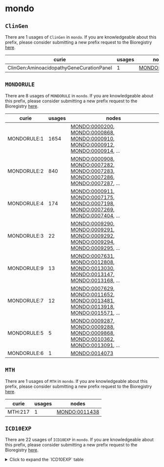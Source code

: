 # mondo

## `ClinGen`

There are 1 usages of `ClinGen` in `mondo`.
If you are knowledgeable about this prefix, please consider submitting a new prefix
request to the Bioregistry [here](https://github.com/biopragmatics/bioregistry/issues/new?assignees=cthoyt&labels=New%2CPrefix&template=new-prefix.yml&title=%5BResource%5D%3A%20ClinGen).

| curie                                    |   usages | nodes                                                         |
|------------------------------------------|----------|---------------------------------------------------------------|
| ClinGen:AminoacidopathyGeneCurationPanel |        1 | [MONDO:0009607](http://purl.obolibrary.org/obo/MONDO_0009607) |

## `MONDORULE`

There are 8 usages of `MONDORULE` in `mondo`.
If you are knowledgeable about this prefix, please consider submitting a new prefix
request to the Bioregistry [here](https://github.com/biopragmatics/bioregistry/issues/new?assignees=cthoyt&labels=New%2CPrefix&template=new-prefix.yml&title=%5BResource%5D%3A%20MONDORULE).

| curie       |   usages | nodes                                                                                                                                                                                                                                                                                                                          |
|-------------|----------|--------------------------------------------------------------------------------------------------------------------------------------------------------------------------------------------------------------------------------------------------------------------------------------------------------------------------------|
| MONDORULE:1 |     1654 | [MONDO:0000200](http://purl.obolibrary.org/obo/MONDO_0000200), [MONDO:0000868](http://purl.obolibrary.org/obo/MONDO_0000868), [MONDO:0000910](http://purl.obolibrary.org/obo/MONDO_0000910), [MONDO:0000912](http://purl.obolibrary.org/obo/MONDO_0000912), [MONDO:0000914](http://purl.obolibrary.org/obo/MONDO_0000914), ... |
| MONDORULE:2 |      840 | [MONDO:0000908](http://purl.obolibrary.org/obo/MONDO_0000908), [MONDO:0007282](http://purl.obolibrary.org/obo/MONDO_0007282), [MONDO:0007283](http://purl.obolibrary.org/obo/MONDO_0007283), [MONDO:0007286](http://purl.obolibrary.org/obo/MONDO_0007286), [MONDO:0007287](http://purl.obolibrary.org/obo/MONDO_0007287), ... |
| MONDORULE:4 |      174 | [MONDO:0000911](http://purl.obolibrary.org/obo/MONDO_0000911), [MONDO:0007175](http://purl.obolibrary.org/obo/MONDO_0007175), [MONDO:0007198](http://purl.obolibrary.org/obo/MONDO_0007198), [MONDO:0007269](http://purl.obolibrary.org/obo/MONDO_0007269), [MONDO:0007404](http://purl.obolibrary.org/obo/MONDO_0007404), ... |
| MONDORULE:3 |       22 | [MONDO:0009290](http://purl.obolibrary.org/obo/MONDO_0009290), [MONDO:0009291](http://purl.obolibrary.org/obo/MONDO_0009291), [MONDO:0009292](http://purl.obolibrary.org/obo/MONDO_0009292), [MONDO:0009294](http://purl.obolibrary.org/obo/MONDO_0009294), [MONDO:0009295](http://purl.obolibrary.org/obo/MONDO_0009295), ... |
| MONDORULE:9 |       13 | [MONDO:0007631](http://purl.obolibrary.org/obo/MONDO_0007631), [MONDO:0012808](http://purl.obolibrary.org/obo/MONDO_0012808), [MONDO:0013030](http://purl.obolibrary.org/obo/MONDO_0013030), [MONDO:0013147](http://purl.obolibrary.org/obo/MONDO_0013147), [MONDO:0013168](http://purl.obolibrary.org/obo/MONDO_0013168), ... |
| MONDORULE:7 |       12 | [MONDO:0007629](http://purl.obolibrary.org/obo/MONDO_0007629), [MONDO:0011652](http://purl.obolibrary.org/obo/MONDO_0011652), [MONDO:0013481](http://purl.obolibrary.org/obo/MONDO_0013481), [MONDO:0013918](http://purl.obolibrary.org/obo/MONDO_0013918), [MONDO:0015571](http://purl.obolibrary.org/obo/MONDO_0015571), ... |
| MONDORULE:5 |        5 | [MONDO:0009287](http://purl.obolibrary.org/obo/MONDO_0009287), [MONDO:0009288](http://purl.obolibrary.org/obo/MONDO_0009288), [MONDO:0009868](http://purl.obolibrary.org/obo/MONDO_0009868), [MONDO:0010362](http://purl.obolibrary.org/obo/MONDO_0010362), [MONDO:0013091](http://purl.obolibrary.org/obo/MONDO_0013091), ... |
| MONDORULE:6 |        1 | [MONDO:0014073](http://purl.obolibrary.org/obo/MONDO_0014073)                                                                                                                                                                                                                                                                  |

## `MTH`

There are 1 usages of `MTH` in `mondo`.
If you are knowledgeable about this prefix, please consider submitting a new prefix
request to the Bioregistry [here](https://github.com/biopragmatics/bioregistry/issues/new?assignees=cthoyt&labels=New%2CPrefix&template=new-prefix.yml&title=%5BResource%5D%3A%20MTH).

| curie   |   usages | nodes                                                         |
|---------|----------|---------------------------------------------------------------|
| MTH:217 |        1 | [MONDO:0011438](http://purl.obolibrary.org/obo/MONDO_0011438) |

## `ICD10EXP`

There are 22 usages of `ICD10EXP` in `mondo`.
If you are knowledgeable about this prefix, please consider submitting a new prefix
request to the Bioregistry [here](https://github.com/biopragmatics/bioregistry/issues/new?assignees=cthoyt&labels=New%2CPrefix&template=new-prefix.yml&title=%5BResource%5D%3A%20ICD10EXP).

<details>
<summary>Click to expand the `ICD10EXP` table</summary>

| curie           |   usages | nodes                                                                                                                                                                                                                                                                                                                          |
|-----------------|----------|--------------------------------------------------------------------------------------------------------------------------------------------------------------------------------------------------------------------------------------------------------------------------------------------------------------------------------|
| ICD10EXP:I68.0* |       11 | [MONDO:0005620](http://purl.obolibrary.org/obo/MONDO_0005620), [MONDO:0007098](http://purl.obolibrary.org/obo/MONDO_0007098), [MONDO:0007297](http://purl.obolibrary.org/obo/MONDO_0007297), [MONDO:0008306](http://purl.obolibrary.org/obo/MONDO_0008306), [MONDO:0015033](http://purl.obolibrary.org/obo/MONDO_0015033), ... |
| ICD10EXP:L99.0* |        7 | [MONDO:0007101](http://purl.obolibrary.org/obo/MONDO_0007101), [MONDO:0010523](http://purl.obolibrary.org/obo/MONDO_0010523), [MONDO:0015301](http://purl.obolibrary.org/obo/MONDO_0015301), [MONDO:0015302](http://purl.obolibrary.org/obo/MONDO_0015302), [MONDO:0015303](http://purl.obolibrary.org/obo/MONDO_0015303), ... |
| ICD10EXP:J99.8* |        4 | [MONDO:0008346](http://purl.obolibrary.org/obo/MONDO_0008346), [MONDO:0015243](http://purl.obolibrary.org/obo/MONDO_0015243), [MONDO:0020553](http://purl.obolibrary.org/obo/MONDO_0020553), [MONDO:0020554](http://purl.obolibrary.org/obo/MONDO_0020554)                                                                     |
| ICD10EXP:N16.3* |        2 | [MONDO:0009066](http://purl.obolibrary.org/obo/MONDO_0009066), [MONDO:0018467](http://purl.obolibrary.org/obo/MONDO_0018467)                                                                                                                                                                                                   |
| ICD10EXP:G05.1* |        2 | [MONDO:0012521](http://purl.obolibrary.org/obo/MONDO_0012521), [MONDO:0019386](http://purl.obolibrary.org/obo/MONDO_0019386)                                                                                                                                                                                                   |
| ICD10EXP:M14.8* |        1 | [MONDO:0005116](http://purl.obolibrary.org/obo/MONDO_0005116)                                                                                                                                                                                                                                                                  |
| ICD10EXP:H19.2* |        1 | [MONDO:0005629](http://purl.obolibrary.org/obo/MONDO_0005629)                                                                                                                                                                                                                                                                  |
| ICD10EXP:G53.0* |        1 | [MONDO:0005769](http://purl.obolibrary.org/obo/MONDO_0005769)                                                                                                                                                                                                                                                                  |
| ICD10EXP:E35.1* |        1 | [MONDO:0006015](http://purl.obolibrary.org/obo/MONDO_0006015)                                                                                                                                                                                                                                                                  |
| ICD10EXP:G63.3* |        1 | [MONDO:0007100](http://purl.obolibrary.org/obo/MONDO_0007100)                                                                                                                                                                                                                                                                  |
| ICD10EXP:N08.5* |        1 | [MONDO:0009303](http://purl.obolibrary.org/obo/MONDO_0009303)                                                                                                                                                                                                                                                                  |
| ICD10EXP:G73.6* |        1 | [MONDO:0009867](http://purl.obolibrary.org/obo/MONDO_0009867)                                                                                                                                                                                                                                                                  |
| ICD10EXP:H19.1* |        1 | [MONDO:0015288](http://purl.obolibrary.org/obo/MONDO_0015288)                                                                                                                                                                                                                                                                  |
| ICD10EXP:H13.1* |        1 | [MONDO:0015455](http://purl.obolibrary.org/obo/MONDO_0015455)                                                                                                                                                                                                                                                                  |
| ICD10EXP:J17.1* |        1 | [MONDO:0017879](http://purl.obolibrary.org/obo/MONDO_0017879)                                                                                                                                                                                                                                                                  |
| ICD10EXP:G01*   |        1 | [MONDO:0018059](http://purl.obolibrary.org/obo/MONDO_0018059)                                                                                                                                                                                                                                                                  |
| ICD10EXP:N08.0* |        1 | [MONDO:0018081](http://purl.obolibrary.org/obo/MONDO_0018081)                                                                                                                                                                                                                                                                  |
| ICD10EXP:J17.3* |        1 | [MONDO:0019121](http://purl.obolibrary.org/obo/MONDO_0019121)                                                                                                                                                                                                                                                                  |
| ICD10EXP:M09.0* |        1 | [MONDO:0019436](http://purl.obolibrary.org/obo/MONDO_0019436)                                                                                                                                                                                                                                                                  |
| ICD10EXP:I43.1* |        1 | [MONDO:0019441](http://purl.obolibrary.org/obo/MONDO_0019441)                                                                                                                                                                                                                                                                  |
| ICD10EXP:G20+   |        1 | [MONDO:0019977](http://purl.obolibrary.org/obo/MONDO_0019977)                                                                                                                                                                                                                                                                  |
| ICD10EXP:L12+   |        1 | [MONDO:0020548](http://purl.obolibrary.org/obo/MONDO_0020548)                                                                                                                                                                                                                                                                  |

</details>

